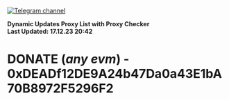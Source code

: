 [![Telegram channel](https://img.shields.io/endpoint?url=https://runkit.io/damiankrawczyk/telegram-badge/branches/master?url=https://t.me/n4z4v0d)](https://t.me/n4z4v0d) 

**Dynamic Updates Proxy List with Proxy Checker**  
**Last Updated: 17.12.23 20:42**

# DONATE (_any evm_) - 0xDEADf12DE9A24b47Da0a43E1bA70B8972F5296F2

